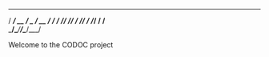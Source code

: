   _________  ___  ____  _____
 / ___/ __ \/ _ \/ __ \/ ___/
/ /__/ /_/ / // / /_/ / /__  
\___/\____/____/\____/\___/  
                            

Welcome to the CODOC project
